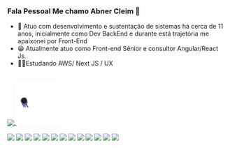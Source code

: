 ### Fala Pessoal Me chamo Abner Cleim 👋

 - 👺 Atuo com desenvolvimento e sustentação de sistemas há cerca de 11 anos, inicialmente como Dev BackEnd  e durante está  trajetória me apaixonei por Front-End
 - 😁 Atualmente atuo como Front-end Sênior e consultor Angular/React Js.
 - 🐱‍👤Estudando AWS/ Next JS / UX
  </br>
  <div>
<a href="https://github.com/anuraghazra/convoychat">
  <img align="center" src="https://github-readme-stats.vercel.app/api?username=Abner3003&show_icons=true&theme=radical" />
</a>
 <img width="20%" src="YdBN.gif" /> 
 </div>
  </br>

<div>
  <img width="3%" src="https://cdn.jsdelivr.net/gh/devicons/devicon/icons/angularjs/angularjs-plain.svg" />
  <img width="3%" src="https://cdn.jsdelivr.net/gh/devicons/devicon/icons/react/react-original-wordmark.svg" />
  <img width="3%" src="https://cdn.jsdelivr.net/gh/devicons/devicon/icons/typescript/typescript-plain.svg" />
  <img width="3%" src="https://cdn.jsdelivr.net/gh/devicons/devicon/icons/javascript/javascript-plain.svg" />
  <img width="3%" src="https://cdn.jsdelivr.net/gh/devicons/devicon/icons/html5/html5-plain-wordmark.svg" />
  <img width="3%" src="https://cdn.jsdelivr.net/gh/devicons/devicon/icons/csharp/csharp-plain.svg" />
  <img width="3%" src="https://cdn.jsdelivr.net/gh/devicons/devicon/icons/figma/figma-original.svg" />
  <img width="3%" src="https://cdn.jsdelivr.net/gh/devicons/devicon/icons/mongodb/mongodb-plain-wordmark.svg" />
  <img width="3%" src="https://cdn.jsdelivr.net/gh/devicons/devicon/icons/nodejs/nodejs-original.svg" />
  <img width="3%" src="https://cdn.jsdelivr.net/gh/devicons/devicon/icons/redux/redux-original.svg" />
  <img width="3%" src="https://cdn.jsdelivr.net/gh/devicons/devicon/icons/dotnetcore/dotnetcore-original.svg" />
  <img width="3%" src="https://cdn.jsdelivr.net/gh/devicons/devicon/icons/azure/azure-original.svg" />
  <img width="3%" src="https://cdn.jsdelivr.net/gh/devicons/devicon/icons/git/git-original.svg" />
</div>

 </br>
 </br>





